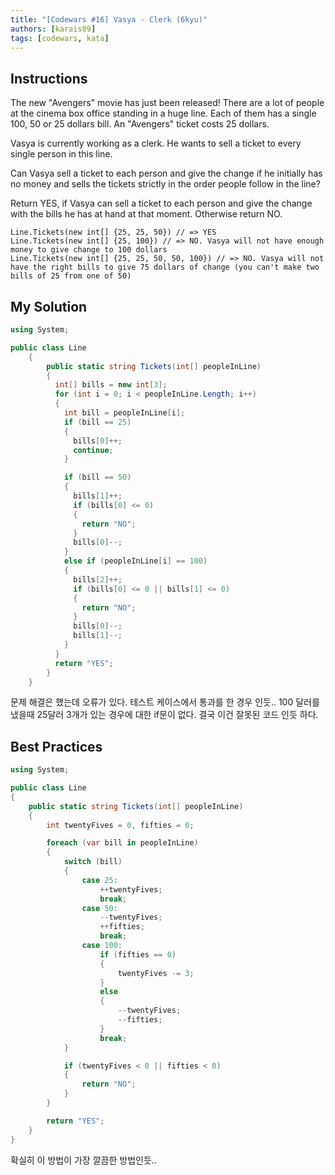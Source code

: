 ```yaml
---
title: "[Codewars #16] Vasya - Clerk (6kyu)"
authors: [karais89]
tags: [codewars, kata]
---
```


## Instructions

The new "Avengers" movie has just been released! There are a lot of people at the cinema box office standing in a huge line. Each of them has a single 100, 50 or 25 dollars bill. An "Avengers" ticket costs 25 dollars.

Vasya is currently working as a clerk. He wants to sell a ticket to every single person in this line.

Can Vasya sell a ticket to each person and give the change if he initially has no money and sells the tickets strictly in the order people follow in the line?

Return YES, if Vasya can sell a ticket to each person and give the change with the bills he has at hand at that moment. Otherwise return NO.

```
Line.Tickets(new int[] {25, 25, 50}) // => YES
Line.Tickets(new int[] {25, 100}) // => NO. Vasya will not have enough money to give change to 100 dollars
Line.Tickets(new int[] {25, 25, 50, 50, 100}) // => NO. Vasya will not have the right bills to give 75 dollars of change (you can't make two bills of 25 from one of 50)
```

## My Solution

```csharp
using System;

public class Line
    {
        public static string Tickets(int[] peopleInLine)
        {
          int[] bills = new int[3];
          for (int i = 0; i < peopleInLine.Length; i++)
          {
            int bill = peopleInLine[i];
            if (bill == 25)
            {
              bills[0]++;
              continue;
            }

            if (bill == 50)
            {
              bills[1]++;
              if (bills[0] <= 0)
              {
                return "NO";
              }
              bills[0]--;
            }
            else if (peopleInLine[i] == 100)
            {
              bills[2]++;
              if (bills[0] <= 0 || bills[1] <= 0)
              {
                return "NO";
              }
              bills[0]--;
              bills[1]--;
            }
          }
          return "YES";
        }
    }
```

문제 해결은 했는데 오류가 있다. 테스트 케이스에서 통과를 한 경우 인듯..
100 달러를 냈을때 25달러 3개가 있는 경우에 대한 if문이 없다.
결국 이건 잘못된 코드 인듯 하다.

## Best Practices

```csharp
using System;

public class Line
{
    public static string Tickets(int[] peopleInLine)
    {
        int twentyFives = 0, fifties = 0;

        foreach (var bill in peopleInLine)
        {
            switch (bill)
            {
                case 25:
                    ++twentyFives;
                    break;
                case 50:
                    --twentyFives;
                    ++fifties;
                    break;
                case 100:
                    if (fifties == 0)
                    {
                        twentyFives -= 3;
                    }
                    else
                    {
                        --twentyFives;
                        --fifties;
                    }
                    break;
            }

            if (twentyFives < 0 || fifties < 0)
            {
                return "NO";
            }
        }

        return "YES";
    }
}

```

확실히 이 방법이 가장 깔끔한 방법인듯..